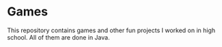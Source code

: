 Games
=====

This repository contains games and other fun projects I worked on in high school. All of them are done in Java. 
